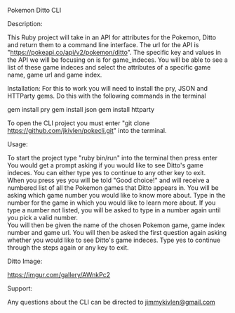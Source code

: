 Pokemon Ditto CLI

Description:

This Ruby project will take in an API for attributes for the Pokemon, Ditto and return them to a command line interface.  The url for the API is "https://pokeapi.co/api/v2/pokemon/ditto".  The specific key and values in the API we will be focusing on is for game_indeces.  You will be able to see a list of these game indeces and select the attributes of a specific game name, game url and game index.  

Installation:
For this to work you will need to install the pry, JSON and HTTParty gems.  Do this with the following commands in the terminal

gem install pry
gem install json
gem install httparty

To open the CLI project you must enter "git clone https://github.com/jkivlen/pokecli.git" into the terminal.  

Usage:

To start the project type "ruby bin/run" into the terminal then press enter
You would get a prompt asking if you would like to see Ditto's game indeces.  You can either type yes to continue to any other key to exit.  
When you press yes you will be told "Good choice!" and will receive a numbered list of all the Pokemon games that Ditto appears in.
You will be asking which game number you would like to know more about.  Type in the number for the game in which you would like to learn more about.  If you type a number not listed, you will be asked to type in a number again until you pick a valid number.  
You will then be given the name of the chosen Pokemon game, game index number and game url.
You will then be asked the first question again asking whether you would like to see Ditto's game indeces.  Type yes to continue through the steps again or any key to exit.   

Ditto Image:

https://imgur.com/gallery/AWnkPc2

Support:

Any questions about the CLI can be directed to jimmykivlen@gmail.com

